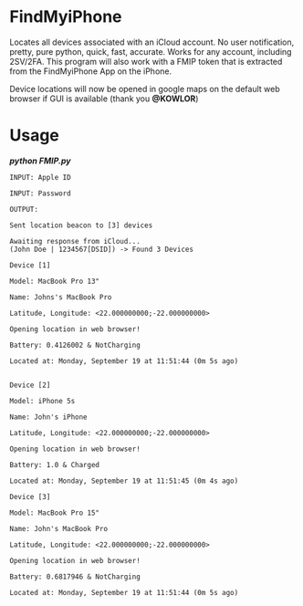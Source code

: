 # FindMyiPhone
Locates all devices associated with an iCloud account. No user notification, pretty, pure python, quick, fast, accurate. Works for any account, including 2SV/2FA. This program will also work with a FMIP token that is extracted from the FindMyiPhone App on the iPhone. 

Device locations will now be opened in google maps on the default web browser if GUI is available (thank you **@KOWLOR**)

# Usage 

***python FMIP.py***

```
INPUT: Apple ID 

INPUT: Password
```
```
OUTPUT:

Sent location beacon to [3] devices

Awaiting response from iCloud...
(John Doe | 1234567[DSID]) -> Found 3 Devices
```
```
Device [1]

Model: MacBook Pro 13"

Name: Johns's MacBook Pro

Latitude, Longitude: <22.000000000;-22.000000000>

Opening location in web browser!

Battery: 0.4126002 & NotCharging

Located at: Monday, September 19 at 11:51:44 (0m 5s ago)
```
```

Device [2]

Model: iPhone 5s

Name: John's iPhone

Latitude, Longitude: <22.000000000;-22.000000000>

Opening location in web browser!

Battery: 1.0 & Charged

Located at: Monday, September 19 at 11:51:45 (0m 4s ago)

```
```
Device [3]

Model: MacBook Pro 15"

Name: John's MacBook Pro

Latitude, Longitude: <22.000000000;-22.000000000>

Opening location in web browser!

Battery: 0.6817946 & NotCharging

Located at: Monday, September 19 at 11:51:44 (0m 5s ago)
```
